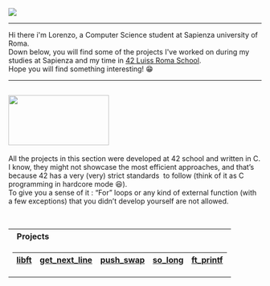 ![](https://64.media.tumblr.com/13d2c753eed929097cc13bbb1d3e482c/67441800327766fc-96/s1920x1080/fe67f6e7feaaf682aa84cd0280cbb4eed24e9dea.gif)

---

Hi there i'm Lorenzo, a Computer Science student at Sapienza university of Roma.<br>
Down below, you will find some of the projects I've worked on during my studies at Sapienza and my time in [42 Luiss Roma School](https://42roma.it/).<br>
Hope you will find something interesting! :grin:

---

## <img src="https://makerfairerome.eu/wp-content/uploads/2020/08/42-Roma-luiss-1.jpg" width="200" height="100">
All the projects in this section were developed at 42 school and written in C. <br>
I know, they might not showcase the most efficient approaches, and that’s because 42 has a very (very) strict standards  to follow (think of it as C programming in hardcore mode 😆).<br>
To give you a sense of it : “For” loops or any kind of external function (with a few exceptions) that you didn’t develop yourself are not allowed.

<table> 
<tr>
<th align="left"> &nbsp; Projects</th>
</tr>
<tr>

<td>

| [libft](https://github.com/onetrainn/libft)          | [get_next_line](https://github.com/onetrainn/get_next_line) |[push_swap](https://github.com/onetrainn/push_swap)  | [so_long](https://github.com/onetrainn/so_long) | [ft_printf](https://github.com/onetrainn/ft_printf)|
|                                                    --|                                                           --|                                                   --|                                               --|  --|
</td> </tr> </table>



<!--
**onetrainn/onetrainn** is a ✨ _special_ ✨ repository because its `README.md` (this file) appears on your GitHub profile.

Here are some ideas to get you started:

- 🔭 I’m currently working on ...
- 🌱 I’m currently learning ...
- 👯 I’m looking to collaborate on ...
- 🤔 I’m looking for help with ...
- 💬 Ask me about ...
- 📫 How to reach me: ...
- 😄 Pronouns: ...
- ⚡ Fun fact: ...
-->

